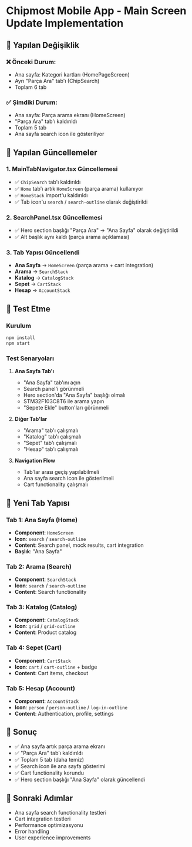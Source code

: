 # Chipmost Mobile App - Main Screen Update Implementation

## 🎯 Yapılan Değişiklik

### ❌ Önceki Durum:
- Ana sayfa: Kategori kartları (HomePageScreen)
- Ayrı "Parça Ara" tab'ı (ChipSearch)
- Toplam 6 tab

### ✅ Şimdiki Durum:
- Ana sayfa: Parça arama ekranı (HomeScreen)
- "Parça Ara" tab'ı kaldırıldı
- Toplam 5 tab
- Ana sayfa search icon ile gösteriliyor

## 🔧 Yapılan Güncellemeler

### 1. MainTabNavigator.tsx Güncellemesi
- ✅ `ChipSearch` tab'ı kaldırıldı
- ✅ `Home` tab'ı artık `HomeScreen` (parça arama) kullanıyor
- ✅ `HomeStack` import'u kaldırıldı
- ✅ Tab icon'u `search` / `search-outline` olarak değiştirildi

### 2. SearchPanel.tsx Güncellemesi
- ✅ Hero section başlığı "Parça Ara" → "Ana Sayfa" olarak değiştirildi
- ✅ Alt başlık aynı kaldı (parça arama açıklaması)

### 3. Tab Yapısı Güncellendi
- **Ana Sayfa** → `HomeScreen` (parça arama + cart integration)
- **Arama** → `SearchStack`
- **Katalog** → `CatalogStack`
- **Sepet** → `CartStack`
- **Hesap** → `AccountStack`

## 🚀 Test Etme

### Kurulum
```bash
npm install
npm start
```

### Test Senaryoları
1. **Ana Sayfa Tab'ı**
   - "Ana Sayfa" tab'ını açın
   - Search panel'i görünmeli
   - Hero section'da "Ana Sayfa" başlığı olmalı
   - STM32F103C8T6 ile arama yapın
   - "Sepete Ekle" button'ları görünmeli

2. **Diğer Tab'lar**
   - "Arama" tab'ı çalışmalı
   - "Katalog" tab'ı çalışmalı
   - "Sepet" tab'ı çalışmalı
   - "Hesap" tab'ı çalışmalı

3. **Navigation Flow**
   - Tab'lar arası geçiş yapılabilmeli
   - Ana sayfa search icon ile gösterilmeli
   - Cart functionality çalışmalı

## 📱 Yeni Tab Yapısı

### Tab 1: Ana Sayfa (Home)
- **Component**: `HomeScreen`
- **Icon**: `search` / `search-outline`
- **Content**: Search panel, mock results, cart integration
- **Başlık**: "Ana Sayfa"

### Tab 2: Arama (Search)
- **Component**: `SearchStack`
- **Icon**: `search` / `search-outline`
- **Content**: Search functionality

### Tab 3: Katalog (Catalog)
- **Component**: `CatalogStack`
- **Icon**: `grid` / `grid-outline`
- **Content**: Product catalog

### Tab 4: Sepet (Cart)
- **Component**: `CartStack`
- **Icon**: `cart` / `cart-outline` + badge
- **Content**: Cart items, checkout

### Tab 5: Hesap (Account)
- **Component**: `AccountStack`
- **Icon**: `person` / `person-outline` / `log-in-outline`
- **Content**: Authentication, profile, settings

## 🎉 Sonuç

- ✅ Ana sayfa artık parça arama ekranı
- ✅ "Parça Ara" tab'ı kaldırıldı
- ✅ Toplam 5 tab (daha temiz)
- ✅ Search icon ile ana sayfa gösterimi
- ✅ Cart functionality korundu
- ✅ Hero section başlığı "Ana Sayfa" olarak güncellendi

## 🔮 Sonraki Adımlar

- Ana sayfa search functionality testleri
- Cart integration testleri
- Performance optimizasyonu
- Error handling
- User experience improvements
